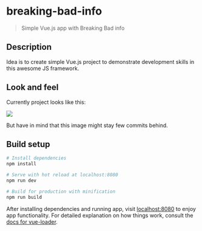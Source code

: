 # breaking-bad-info
> Simple Vue.js app with Breaking Bad info

## Description

Idea is to create simple Vue.js project to demonstrate development skills in this awesome JS framework.

## Look and feel

Currently project looks like this:

![][breaking-bad-overview]

But have in mind that this image might stay few commits behind.

## Build setup

``` bash
# Install dependencies
npm install

# Serve with hot reload at localhost:8080
npm run dev

# Build for production with minification
npm run build
```

After installing dependencies and running app, visit [localhost:8080] to enjoy app functionality. For detailed explanation on how things work, consult the [docs for vue-loader].

[localhost:8080]: http://localhost:8080
[docs for vue-loader]: http://vuejs.github.io/vue-loader
[breaking-bad-overview]: _extras/gifs/breaking-bad-overview.gif?clear_cache=1
